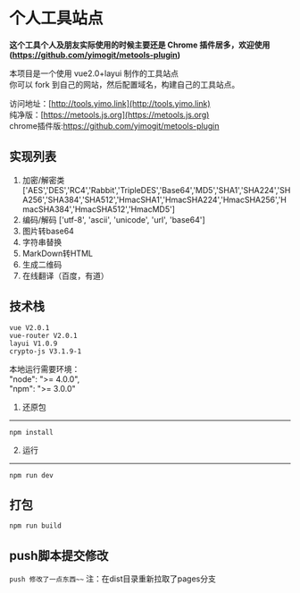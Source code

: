 # 个人工具站点

**这个工具个人及朋友实际使用的时候主要还是 Chrome 插件居多，欢迎使用(https://github.com/yimogit/metools-plugin)**

本项目是一个使用 vue2.0+layui 制作的工具站点          
你可以 fork 到自己的网站，然后配置域名，构建自己的工具站点。     


访问地址：[http://tools.yimo.link](http://tools.yimo.link)       
纯净版：[https://metools.js.org](https://metools.js.org)        
chrome插件版:https://github.com/yimogit/metools-plugin 

实现列表
-----------------------
1. 加密/解密类 ['AES','DES','RC4','Rabbit','TripleDES','Base64','MD5','SHA1','SHA224','SHA256','SHA384','SHA512','HmacSHA1','HmacSHA224','HmacSHA256','HmacSHA384','HmacSHA512','HmacMD5']          
2. 编码/解码 ['utf-8', 'ascii', 'unicode', 'url', 'base64']     
3. 图片转base64
4. 字符串替换
5. MarkDown转HTML
6. 生成二维码
7. 在线翻译（百度，有道）

技术栈
--------------------       
    vue V2.0.1      
    vue-router V2.0.1       
    layui V1.0.9 
    crypto-js V3.1.9-1

本地运行需要环境：   
"node": ">= 4.0.0",         
"npm": ">= 3.0.0"

1. 还原包      
--------------------    
`npm install`       

2. 运行
--------------------
`npm run dev`

打包
--------------------
`npm run build`

push脚本提交修改
--------------------
`push 修改了一点东西~~`
注：在dist目录重新拉取了pages分支
